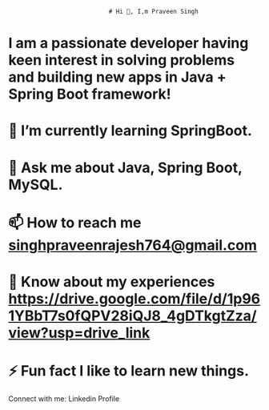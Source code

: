                                 # Hi 👋, I,m Praveen Singh
# I am a passionate developer having keen interest in solving problems and building new apps in Java + Spring Boot framework!
   #  🌱 I’m currently learning SpringBoot.
   #  💬 Ask me about Java, Spring Boot, MySQL.
   #  📫 How to reach me singhpraveenrajesh764@gmail.com
   #  📄 Know about my experiences https://drive.google.com/file/d/1p961YBbT7s0fQPV28iQJ8_4gDTkgtZza/view?usp=drive_link
   #  ⚡ Fun fact I like to learn new things.
Connect with me:
Linkedin Profile
<!--
**PraveenRajeshSingh/PraveenRajeshSingh** is a ✨ _special_ ✨ repository because its `README.md` (this file) appears on your GitHub profile.

Here are some ideas to get you started:

- 🔭 I’m currently working on ...
- 🌱 I’m currently learning ...
- 👯 I’m looking to collaborate on ...
- 🤔 I’m looking for help with ...
- 💬 Ask me about ...
- 📫 How to reach me: ...
- 😄 Pronouns: ...
- ⚡ Fun fact: ...
-->
